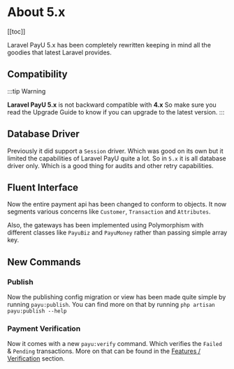 # About 5.x

[[toc]]

Laravel PayU 5.x has been completely rewritten keeping in mind all the goodies that latest Laravel provides.

## Compatibility

:::tip Warning

**Laravel PayU 5.x** is not backward compatible with **4.x** So make sure you read the Upgrade Guide to know if you can upgrade to the latest version.
:::

## Database Driver
Previously it did support a `Session` driver. Which was good on its own but it limited the capabilities of Laravel PayU quite a lot. So in `5.x` it is all database driver only. Which is a good thing for audits and other retry capabilities.

## Fluent Interface

Now the entire payment api has been changed to conform to objects. It now segments various concerns like `Customer`, `Transaction` and `Attributes`. 

Also, the gateways has been implemented using Polymorphism with different classes like `PayuBiz` and `PayuMoney` rather than passing simple array key.

## New Commands

### Publish

Now the publishing config migration or view has been made quite simple by running `payu:publish`. You can find more on that by running `php artisan payu:publish --help`

### Payment Verification

Now it comes with a new `payu:verify` command. Which verifies the `Failed` & `Pending` transactions. More on that can be found in the [Features / Verification](features/verification.html) section.
